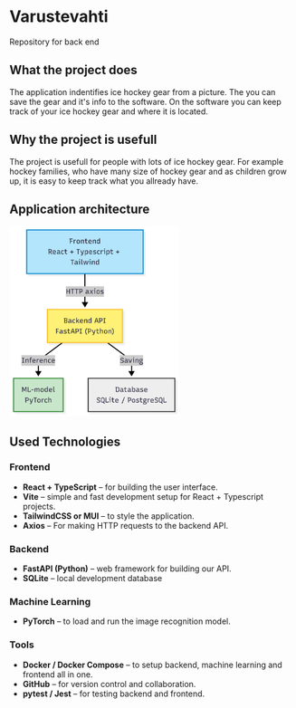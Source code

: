 # Varustevahti
Repository for back end

## What the project does
The application indentifies ice hockey gear from a picture. The you can save the gear and it's info to the software. 
On the software you can keep track of your ice hockey gear and where it is located.

## Why the project is usefull
The project is usefull for people with lots of ice hockey gear. For example hockey families, who have many size of hockey gear and as children grow up, it is easy to keep track what you allready have. 

## Application architecture

<img src="varustevahti_infrastructure.png" alt="first page" width="300"/>


## Used Technologies

### Frontend
- **React + TypeScript** – for building the user interface.
- **Vite** – simple and fast development setup for React + Typescript projects. 
- **TailwindCSS or MUI** – to style the application.
- **Axios** – For making HTTP requests to the backend API.  

### Backend
- **FastAPI (Python)** – web framework for building our API. 
- **SQLite** – local development database  

### Machine Learning
- **PyTorch** – to load and run the image recognition model.

### Tools
- **Docker / Docker Compose** – to setup backend, machine learning and frontend all in one. 
- **GitHub** – for version control and collaboration.
- **pytest / Jest** – for testing backend and frontend.




